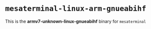 # `mesaterminal-linux-arm-gnueabihf`

This is the **armv7-unknown-linux-gnueabihf** binary for `mesaterminal`
